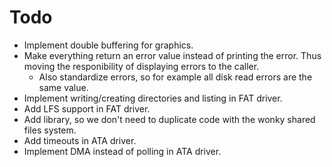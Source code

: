 # Todo
- Implement double buffering for graphics.
- Make everything return an error value instead of printing the error. Thus moving the responibility of displaying errors to the caller.
    - Also standardize errors, so for example all disk read errors are the same value.
- Implement writing/creating directories and listing in FAT driver.
- Add LFS support in FAT driver.
- Add library, so we don't need to duplicate code with the wonky shared files system.
- Add timeouts in ATA driver.
- Implement DMA instead of polling in ATA driver.
